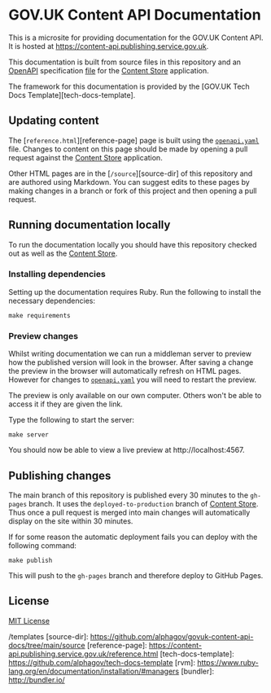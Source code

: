 # GOV.UK Content API Documentation

This is a microsite for providing documentation for the GOV.UK Content API. It
is hosted at https://content-api.publishing.service.gov.uk.

This documentation is built from source files in this repository and an
[OpenAPI](https://github.com/OAI/OpenAPI-Specification) specification
[file][content-store-openapi] for the
[Content Store][content-store] application.

The framework for this documentation
is provided by the [GOV.UK Tech Docs Template][tech-docs-template].

## Updating content

The [`reference.html`][reference-page] page is built using the
[`openapi.yaml`][content-store-openapi] file. Changes to content on this page
should be made by opening a pull request against the
[Content Store][content-store] application.

Other HTML pages are in the [`/source`][source-dir] of this repository and are
authored using Markdown. You can suggest edits to these pages by making changes
in a branch or fork of this project and then opening a pull request.

## Running documentation locally

To run the documentation locally you should have this repository checked out
as well as the [Content Store][content-store].

### Installing dependencies

Setting up the documentation requires Ruby. Run the following to install the
necessary dependencies:

```
make requirements
```

### Preview changes

Whilst writing documentation we can run a middleman server to preview how the
published version will look in the browser. After saving a change the preview in
the browser will automatically refresh on HTML pages. However for changes to
[`openapi.yaml`][content-store-openapi] you will need to restart the preview.

The preview is only available on our own computer. Others won't be able to
access it if they are given the link.

Type the following to start the server:

```
make server
```

You should now be able to view a live preview at http://localhost:4567.

## Publishing changes

The main branch of this repository is published every 30 minutes to the
`gh-pages` branch. It uses the `deployed-to-production` branch of
[Content Store][content-store]. Thus once a pull request is merged into main
changes will automatically display on the site within 30 minutes.

If for some reason the automatic deployment fails you can deploy with the
following command:

```
make publish
```

This will push to the `gh-pages` branch and therefore deploy to GitHub Pages.

## License

[MIT License](LICENCE)

[content-store-openapi]: https://github.com/alphagov/content-store/blob/main/openapi.yaml
[content-store]: https://github.com/alphagov/content-store


/templates
[source-dir]: https://github.com/alphagov/govuk-content-api-docs/tree/main/source
[reference-page]: https://content-api.publishing.service.gov.uk/reference.html
[tech-docs-template]: https://github.com/alphagov/tech-docs-template
[rvm]: https://www.ruby-lang.org/en/documentation/installation/#managers
[bundler]: http://bundler.io/
